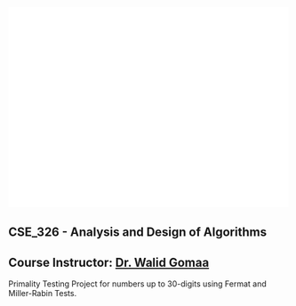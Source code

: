![Logo](assets/logo.png)
## CSE_326 - Analysis and Design of Algorithms
## Course Instructor: [Dr. Walid Gomaa](https://academic-profile.ejust.edu.eg/profile/W-Gomaa#personal_info)
Primality Testing Project for numbers up to 30-digits using Fermat and Miller-Rabin Tests.



